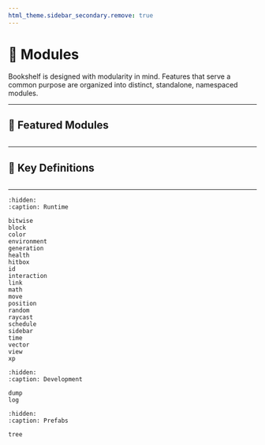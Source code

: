 ```yaml
---
html_theme.sidebar_secondary.remove: true
---
```


# 🧩&nbsp;Modules

Bookshelf is designed with modularity in mind. Features that serve a common purpose are organized into distinct, standalone, namespaced modules.

---

## 🌟 Featured Modules

```{include} ../_templates/featured-modules.md
```

---

## 📖 Key Definitions

```{include} ../_templates/definitions.md
```

---

```{toctree}
:hidden:
:caption: Runtime

bitwise
block
color
environment
generation
health
hitbox
id
interaction
link
math
move
position
random
raycast
schedule
sidebar
time
vector
view
xp
```

```{toctree}
:hidden:
:caption: Development

dump
log
```

```{toctree}
:hidden:
:caption: Prefabs

tree
```
